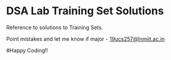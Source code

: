   # DSA Lab Training Set Solutions

Reference to solutions to Training Sets.

Point mistakes and let me know if major - 19ucs257@lnmiit.ac.in

#Happy Coding!!

